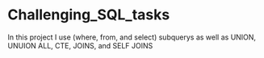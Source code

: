 # Challenging_SQL_tasks

In this project I use (where, from, and select) subquerys as well as UNION, UNUION ALL, CTE, JOINS, and SELF JOINS
